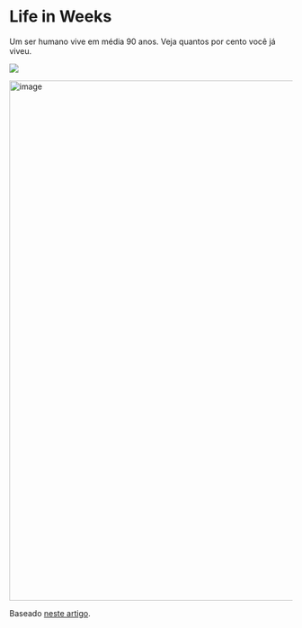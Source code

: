 # Life in Weeks

Um ser humano vive em média 90 anos. Veja quantos por cento você já viveu.

<a href="https://iagobruno.github.io/life-in-weeks/"><img src="https://img.shields.io/badge/Online-Demo-brightgreen.svg"></a>

<img width="1538" height="925" alt="image" src="https://github.com/user-attachments/assets/2bd6a11e-d417-465e-a5e1-7bd0424923ec" />

Baseado [neste artigo](https://waitbutwhy.com/2014/05/life-weeks.html).
